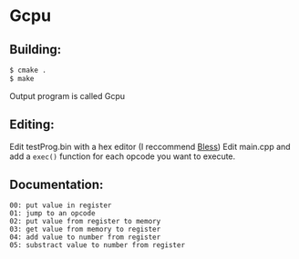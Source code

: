 # Gcpu
## Building:
```bash
$ cmake .
$ make
```
Output program is called Gcpu
## Editing:
Edit testProg.bin with a hex editor (I reccommend [Bless](https://github.com/bwrsandman/Bless))
Edit main.cpp and add a ```exec()``` function for each opcode you want to execute.

## Documentation:
```
00: put value in register
01: jump to an opcode
02: put value from register to memory
03: get value from memory to register
04: add value to number from register
05: substract value to number from register
```
